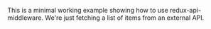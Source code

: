 This is a minimal working example showing how to use redux-api-middleware.
We're just fetching a list of items from an external API.
